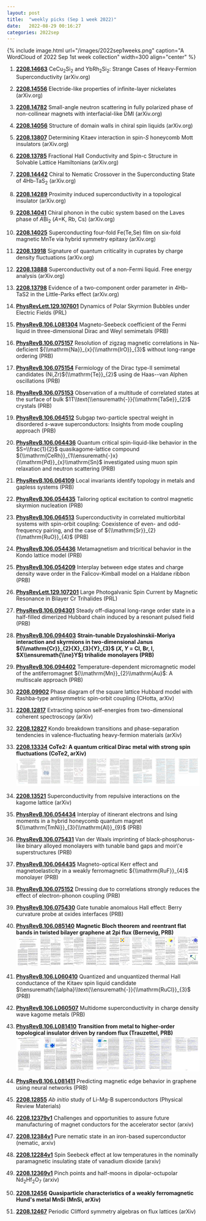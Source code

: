 ```yaml
---
layout: post
title:  "weekly picks (Sep 1 week 2022)"
date:   2022-08-29 00:16:27
categories: 2022sep
---
```


{% include image.html url="/images/2022sep1weeks.png" caption="A WordCloud of 2022 Sep 1st week collection" width=300 align="center" %}


1. **[2208.14663](http://arxiv.org/abs/2208.14663)** CeCu$_{2}$Si$_{2}$ and YbRh$_{2}$Si$_{2}$: Strange Cases of Heavy-Fermion Superconductivity (arXiv.org)

1. **[2208.14556](http://arxiv.org/abs/2208.14556)** Electride-like properties of infinite-layer nickelates (arXiv.org)

1. **[2208.14782](http://arxiv.org/abs/2208.14782)** Small-angle neutron scattering in fully polarized phase of non-collinear magnets with interfacial-like DMI (arXiv.org)

1. **[2208.14056](http://arxiv.org/abs/2208.14056)** Structure of domain walls in chiral spin liquids (arXiv.org)

1. **[2208.13807](http://arxiv.org/abs/2208.13807)** Determining Kitaev interaction in spin-$S$ honeycomb Mott insulators (arXiv.org)

1. **[2208.13785](http://arxiv.org/abs/2208.13785)** Fractional Hall Conductivity and Spin-c Structure in Solvable Lattice Hamiltonians (arXiv.org)

1. **[2208.14442](http://arxiv.org/abs/2208.14442)** Chiral to Nematic Crossover in the Superconducting State of 4Hb-TaS$_2$ (arXiv.org)

1. **[2208.14289](http://arxiv.org/abs/2208.14289)** Proximity induced superconductivity in a topological insulator (arXiv.org)

1. **[2208.14041](http://arxiv.org/abs/2208.14041)** Chiral phonon in the cubic system based on the Laves phase of $A$Bi$_{2}$ ($A=$K, Rb, Cs) (arXiv.org)

1. **[2208.14025](http://arxiv.org/abs/2208.14025)** Superconducting four-fold Fe(Te,Se) film on six-fold magnetic MnTe via hybrid symmetry epitaxy (arXiv.org)

1. **[2208.13918](http://arxiv.org/abs/2208.13918)** Signature of quantum criticality in cuprates by charge density fluctuations (arXiv.org)

1. **[2208.13888](http://arxiv.org/abs/2208.13888)** Superconductivity out of a non-Fermi liquid. Free energy analysis (arXiv.org)

1. **[2208.13798](http://arxiv.org/abs/2208.13798)** Evidence of a two-component order parameter in 4Hb-TaS2 in the Little-Parks effect (arXiv.org)

1. **[PhysRevLett.129.107601](https://link.aps.org/doi/10.1103/PhysRevLett.129.107601)** Dynamics of Polar Skyrmion Bubbles under Electric Fields (PRL)

1. **[PhysRevB.106.L081304](https://link.aps.org/doi/10.1103/PhysRevB.106.L081304)** Magneto-Seebeck coefficient of the Fermi liquid in three-dimensional Dirac and Weyl semimetals (PRB)

1. **[PhysRevB.106.075157](https://link.aps.org/doi/10.1103/PhysRevB.106.075157)** Resolution of zigzag magnetic correlations in Na-deficient ${\\mathrm{Na}}_{x}{\\mathrm{IrO}}_{3}$ without long-range ordering (PRB)

1. **[PhysRevB.106.075154](https://link.aps.org/doi/10.1103/PhysRevB.106.075154)** Fermiology of the Dirac type-II semimetal candidates (Ni,Zr)${\\mathrm{Te}}_{2}$ using de Haas--van Alphen oscillations (PRB)

1. **[PhysRevB.106.075153](https://link.aps.org/doi/10.1103/PhysRevB.106.075153)** Observation of a multitude of correlated states at the surface of bulk $1T\\text{\\ensuremath{-}}{\\mathrm{TaSe}}_{2}$ crystals (PRB)

1. **[PhysRevB.106.064512](https://link.aps.org/doi/10.1103/PhysRevB.106.064512)** Subgap two-particle spectral weight in disordered $s$-wave superconductors: Insights from mode coupling approach (PRB)

1. **[PhysRevB.106.064436](https://link.aps.org/doi/10.1103/PhysRevB.106.064436)** Quantum critical spin-liquid-like behavior in the $S=\\frac{1}{2}$ quasikagome-lattice compound ${\\mathrm{CeRh}}_{1\\ensuremath{-}x}{\\mathrm{Pd}}_{x}\\mathrm{Sn}$ investigated using muon spin relaxation and neutron scattering (PRB)

1. **[PhysRevB.106.064109](https://link.aps.org/doi/10.1103/PhysRevB.106.064109)** Local invariants identify topology in metals and gapless systems (PRB)

1. **[PhysRevB.106.054435](https://link.aps.org/doi/10.1103/PhysRevB.106.054435)** Tailoring optical excitation to control magnetic skyrmion nucleation (PRB)

1. **[PhysRevB.106.064513](https://link.aps.org/doi/10.1103/PhysRevB.106.064513)** Superconductivity in correlated multiorbital systems with spin-orbit coupling: Coexistence of even- and odd-frequency pairing, and the case of ${\\mathrm{Sr}}_{2}{\\mathrm{RuO}}_{4}$ (PRB)

1. **[PhysRevB.106.054436](https://link.aps.org/doi/10.1103/PhysRevB.106.054436)** Metamagnetism and tricritical behavior in the Kondo lattice model (PRB)

1. **[PhysRevB.106.054209](https://link.aps.org/doi/10.1103/PhysRevB.106.054209)** Interplay between edge states and charge density wave order in the Falicov-Kimball model on a Haldane ribbon (PRB)

1. **[PhysRevLett.129.107201](https://link.aps.org/doi/10.1103/PhysRevLett.129.107201)** Large Photogalvanic Spin Current by Magnetic Resonance in Bilayer Cr Trihalides (PRL)

1. **[PhysRevB.106.094301](https://link.aps.org/doi/10.1103/PhysRevB.106.094301)** Steady off-diagonal long-range order state in a half-filled dimerized Hubbard chain induced by a resonant pulsed field (PRB)

1. **[PhysRevB.106.094403](https://link.aps.org/doi/10.1103/PhysRevB.106.094403)** **Strain-tunable Dzyaloshinskii-Moriya interaction and skyrmions in two-dimensional Janus ${\\mathrm{Cr}}_{2}{X}_{3}{Y}_{3}$ ($X, Y$ = Cl, Br, I, $X\\ensuremath{\\ne}Y$) trihalide monolayers (PRB)**

1. **[PhysRevB.106.094402](https://link.aps.org/doi/10.1103/PhysRevB.106.094402)** Temperature-dependent micromagnetic model of the antiferromagnet ${\\mathrm{Mn}}_{2}\\mathrm{Au}$: A multiscale approach (PRB)



1. **[2208.09902](http://arxiv.org/abs/2208.09902)** Phase diagram of the square lattice Hubbard model with Rashba-type antisymmetric spin-orbit coupling (CHotta, arXiv)

1. **[2208.12817](http://arxiv.org/abs/2208.12817)** Extracting spinon self-energies from two-dimensional coherent spectroscopy (arXiv)

1. **[2208.12827](http://arxiv.org/abs/2208.12827)** Kondo breakdown transitions and phase-separation tendencies in valence-fluctuating heavy-fermion materials (arXiv)

1. **[2208.13334](http://arxiv.org/abs/2208.13334)** **CoTe2: A quantum critical Dirac metal with strong spin fluctuations (CoTe2, arXiv)** ![](/images/2208.13334.pdf.jpg)

1. **[2208.13521](http://arxiv.org/abs/2208.13521)** Superconductivity from repulsive interactions on the kagome lattice (arXiv)

1. **[PhysRevB.106.054434](https://link.aps.org/doi/10.1103/PhysRevB.106.054434)** Interplay of itinerant electrons and Ising moments in a hybrid honeycomb quantum magnet ${\\mathrm{TmNi}}_{3}{\\mathrm{Al}}_{9}$ (PRB)

1. **[PhysRevB.106.075431](https://link.aps.org/doi/10.1103/PhysRevB.106.075431)** Van der Waals imprinting of black-phosphorus-like binary alloyed monolayers with tunable band gaps and moir\\'e superstructures (PRB)

1. **[PhysRevB.106.064435](https://link.aps.org/doi/10.1103/PhysRevB.106.064435)** Magneto-optical Kerr effect and magnetoelasticity in a weakly ferromagnetic ${\\mathrm{RuF}}_{4}$ monolayer (PRB)

1. **[PhysRevB.106.075152](https://link.aps.org/doi/10.1103/PhysRevB.106.075152)** Dressing due to correlations strongly reduces the effect of electron-phonon coupling (PRB)

1. **[PhysRevB.106.075430](https://link.aps.org/doi/10.1103/PhysRevB.106.075430)** Gate tunable anomalous Hall effect: Berry curvature probe at oxides interfaces (PRB)

1. **[PhysRevB.106.085140](https://link.aps.org/doi/10.1103/PhysRevB.106.085140)** **Magnetic Bloch theorem and reentrant flat bands in twisted bilayer graphene at 2pi flux (Bernevig, PRB)** ![](/images/PhysRevB.106.085140.pdf.jpg)

1. **[PhysRevB.106.L060410](https://link.aps.org/doi/10.1103/PhysRevB.106.L060410)** Quantized and unquantized thermal Hall conductance of the Kitaev spin liquid candidate $\\ensuremath{\\alpha}\\text{\\ensuremath{-}}{\\mathrm{RuCl}}_{3}$ (PRB)

1. **[PhysRevB.106.L060507](https://link.aps.org/doi/10.1103/PhysRevB.106.L060507)** Multidome superconductivity in charge density wave kagome metals (PRB)

1. **[PhysRevB.106.L081410](https://link.aps.org/doi/10.1103/PhysRevB.106.L081410)** **Transition from metal to higher-order topological insulator driven by random flux (Trauzettel, PRB)** ![](/images/PhysRevB.106.L081410.pdf.jpg)

1. **[PhysRevB.106.L081411](https://link.aps.org/doi/10.1103/PhysRevB.106.L081411)** Predicting magnetic edge behavior in graphene using neural networks (PRB)

1. **[2208.12855](http://arxiv.org/abs/2208.12855)** $Ab~initio$ study of Li-Mg-B superconductors (Physical Review Materials)

1. **[2208.12379v1](https://arxiv.org/abs/2208.12379v1)** Challenges and opportunities to assure future manufacturing of magnet conductors for the accelerator sector (arxiv)

1. **[2208.12384v1](https://arxiv.org/abs/2208.12384v1)** Pure nematic state in an iron-based superconductor (nematic, arxiv)

1. **[2208.12284v1](https://arxiv.org/abs/2208.12284v1)** Spin Seebeck effect at low temperatures in the nominally paramagnetic insulating state of vanadium dioxide (arxiv)

1. **[2208.12369v1](https://arxiv.org/abs/2208.12369v1)** Pinch points and half-moons in dipolar-octupolar Nd$_2$Hf$_2$O$_7$ (arxiv)

1. **[2208.12456](http://arxiv.org/abs/2208.12456)** **Quasiparticle characteristics of a weakly ferromagnetic Hund's metal MnSi (MnSi, arXiv)**

1. **[2208.12467](http://arxiv.org/abs/2208.12467)** Periodic Clifford symmetry algebras on flux lattices (arXiv)


